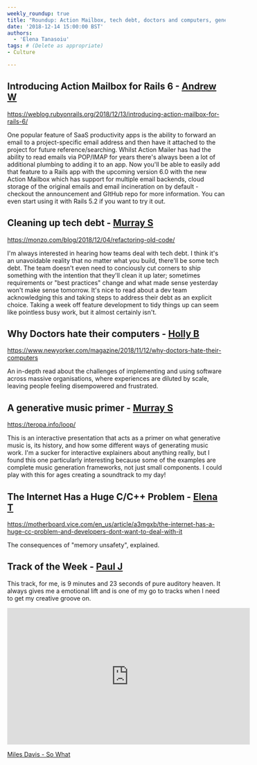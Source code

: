 ```yaml
---
weekly_roundup: true
title: "Roundup: Action Mailbox, tech debt, doctors and computers, generative music primer, C/C++ problems"
date: '2018-12-14 15:00:00 BST'
authors:
  - 'Elena Tanasoiu'
tags: # (Delete as appropriate)
- Culture

---
```


## Introducing Action Mailbox for Rails 6 - [Andrew W](/people#andrew-white)

https://weblog.rubyonrails.org/2018/12/13/introducing-action-mailbox-for-rails-6/

One popular feature of SaaS productivity apps is the ability to forward an email to a project-specific email address and then have it attached to the project for future reference/searching. Whilst Action Mailer has had the ability to read emails via POP/IMAP for years there's always been a lot of additional plumbing to adding it to an app. Now you'll be able to easily add that feature to a Rails app with the upcoming version 6.0 with the new Action Mailbox which has support for multiple email backends, cloud storage of the original emails and email incineration on by default - checkout the announcement and GItHub repo for more information. You can even start using it with Rails 5.2 if you want to try it out.

## Cleaning up tech debt - [Murray S](/people#murray-steele)

https://monzo.com/blog/2018/12/04/refactoring-old-code/

I'm always interested in hearing how teams deal with tech debt.  I think it's an
unavoidable reality that no matter what you build, there'll be some tech debt.
The team doesn't even need to conciously cut corners to ship something with the
intention that they'll clean it up later; sometimes requirements or "best 
practices" change and what made sense yesterday won't make sense tomorrow.  It's
nice to read about a dev team acknowledging this and taking steps to address 
their debt as an explicit choice.  Taking a week off feature development to tidy
things up can seem like pointless busy work, but it almost certainly isn't.

## Why Doctors hate their computers - [Holly B](/people#holly-brennan)

https://www.newyorker.com/magazine/2018/11/12/why-doctors-hate-their-computers

An in-depth read about the challenges of implementing and using software across massive organisations, where experiences are diluted by scale, leaving people feeling disempowered and frustrated.

## A generative music primer - [Murray S](/people#murray-steele)

https://teropa.info/loop/

This is an interactive presentation that acts as a primer on what generative
music is, its history, and how some different ways of generating music work. 
I'm a sucker for interactive explainers about anything really, but I found this
one particularly interesting because some of the examples are complete music
generation frameworks, not just small components.  I could play with this for
ages creating a soundtrack to my day!

## The Internet Has a Huge C/C++ Problem - [Elena T](/people#elena-tanasoiu) 

https://motherboard.vice.com/en_us/article/a3mgxb/the-internet-has-a-huge-cc-problem-and-developers-dont-want-to-deal-with-it

The consequences of "memory unsafety", explained. 

## Track of the Week - [Paul J](/people#paul-john-baptiste)

This track, for me, is 9 minutes and 23 seconds of pure auditory heaven. It always gives me a emotional lift and is one of my go to tracks when I need to get my creative groove on.

<iframe width="560" height="315" src="https://www.youtube.com/embed/ylXk1LBvIqU" frameborder="0" allow="accelerometer; autoplay; encrypted-media; gyroscope; picture-in-picture" allowfullscreen></iframe>

[Miles Davis - So What](https://www.youtube.com/watch?v=ylXk1LBvIqU)
